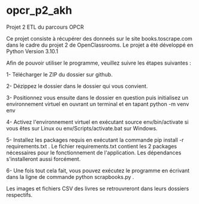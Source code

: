 # opcr_p2_akh
Projet 2 ETL du parcours OPCR

Ce projet consiste à récupérer des donneés sur le site books.toscrape.com dans le cadre du projet 2 de OpenClassrooms. Le projet a été développé en Python Version 3.10.1

Afin de pouvoir utiliser le programme, veuillez suivre les étapes suivantes : 

1- Télécharger le ZIP du dossier sur github.

2- Dézippez le dossier dans le dossier qui vous convient.

3- Positionnez vous ensuite dans le dossier en question puis initialisez un environnement virtuel en ouvrant un terminal et en tapant python -m venv env

4- Activez l'environnement virtuel en exécutant source env/bin/activate si vous êtes sur Linux ou env/Scripts/activate.bat sur Windows.

5- Installez les packages requis en exécutant la commande pip install -r requirements.txt . Le fichier requirements.txt contient les 2 packages nécessaires pour le fonctionnement de l'application. Les dépendances s'installeront aussi forcément.

6- Une fois tout cela fait, vous pouvez exécutez le programme en écrivant dans la ligne de commande python scrapbooks.py .


Les images et fichiers CSV des livres se retrouvreront dans leurs dossiers respectifs.
